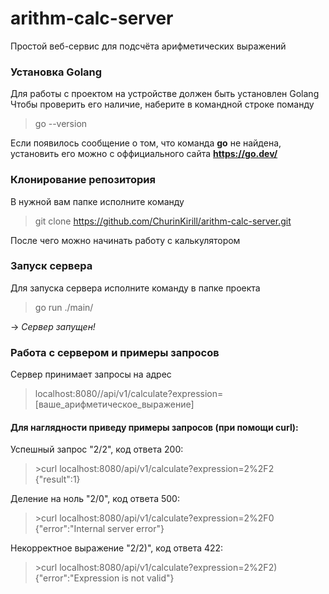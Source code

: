 # arithm-calc-server
Простой веб-сервис для подсчёта арифметических выражений
### Установка Golang ###
Для работы с проектом на устройстве должен быть установлен Golang\
Чтобы проверить его наличие, наберите в командной строке поманду
> go --version
>
Если появилось сообщение о том, что команда **go** не найдена, установить его можно с оффициального сайта __https://go.dev/__
### Клонирование репозитория ###
В нужной вам папке исполните команду
> git clone https://github.com/ChurinKirill/arithm-calc-server.git
>
После чего можно начинать работу с калькулятором
### Запуск сервера ###
Для запуска сервера исполните команду в папке проекта
> go run ./main/
>
-> *Сервер запущен!*

### Работа с сервером и примеры запросов ### 
Сервер принимает запросы на адрес
> localhost:8080//api/v1/calculate?expression=[ваше_арифметическое_выражение]
>

#### Для наглядности приведу примеры запросов (при помощи curl): ####
Успешный запрос "2/2", код ответа 200:
>\>curl localhost:8080/api/v1/calculate?expression=2%2F2\
{"result":1}
>
Деление на ноль "2/0", код ответа 500:
>\>curl localhost:8080/api/v1/calculate?expression=2%2F0\
{"error":"Internal server error"}
>
Некорректное выражение "2/2)", код ответа 422:
>\>curl localhost:8080/api/v1/calculate?expression=2%2F2)\
{"error":"Expression is not valid"}
>
